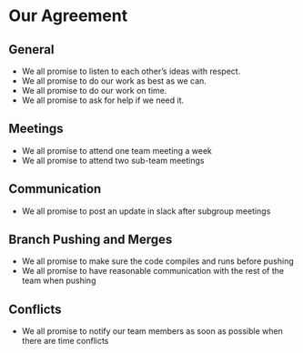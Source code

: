 # Our Agreement

## General

* We all promise to listen to each other’s ideas with respect.
* We all promise to do our work as best as we can.
* We all promise to do our work on time.
* We all promise to ask for help if we need it.

## Meetings

* We all promise to attend one team meeting a week
* We all promise to attend two sub-team meetings

## Communication

* We all promise to post an update in slack after subgroup meetings

## Branch Pushing and Merges

* We all promise to make sure the code compiles and runs before pushing
* We all promise to have reasonable communication with the rest of the team when pushing

## Conflicts

* We all promise to notify our team members as soon as possible when there are time conflicts